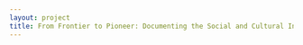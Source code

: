 ```yaml
--- 
layout: project 
title: From Frontier to Pioneer: Documenting the Social and Cultural Influence of California
---
```



